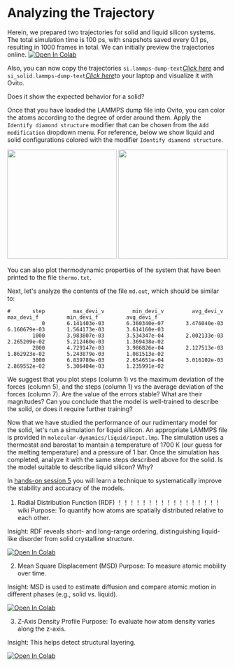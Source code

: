 # Analyzing the Trajectory

Herein, we prepared two trajectories for solid and liquid silicon systems.
The total simulation time is 100 ps, with snapshots saved every 0.1 ps, resulting in 1000 frames in total.
We can initially preview the trajectories online.
[![Open In Colab](https://colab.research.google.com/assets/colab-badge.svg)](https://colab.research.google.com/github/AMLS-PRG/AtomML-Course/blob/main/module-5/05-Analyzing-the-Trajectory/Check_trj.ipynb)

Also, you can now copy the trajectories ```si.lammps-dump-text```[*Click here*](https://drive.google.com/drive/folders/1L7pvvC1_ZBMy2mbndwKh-rO2q6pRYRCG?usp=drive_link) and ```si_solid.lammps-dump-text```[*Click here*](https://drive.google.com/file/d/1JCFXgqru7S-DCJIZO2Xvar87Tdgfx3qZ/view?usp=drive_link)to your laptop and visualize it with Ovito. 


Does it show the expected behavior for a solid?

Once that you have loaded the LAMMPS dump file into Ovito, you can color the atoms according to the degree of order around them.
Apply the ```Identify diamond structure``` modifier that can be chosen from the ```Add modification``` dropdown menu.
For reference, below we show liquid and solid configurations colored with the modifier ```Identify diamond structure```.

<p float="left">
  <img src="https://github.com/PabloPiaggi/Crystallization-of-Silicon/raw/master/si-liquid.png" width="250"> 
  <img src="https://github.com/PabloPiaggi/Crystallization-of-Silicon/raw/master/si-solid.png"  width="250">
</p>

You can also plot thermodynamic properties of the system that have been printed to the file ```thermo.txt```.

Next, let's analyze the contents of the file ```md.out```, which should be similar to:
```
#       step         max_devi_v         min_devi_v         avg_devi_v         max_devi_f         min_devi_f         avg_devi_f
           0       6.141403e-03       6.360340e-07       3.476040e-03       6.160679e-03       1.564173e-03       3.614160e-03
        1000       3.983807e-03       3.534347e-04       2.002133e-03       2.265209e-02       5.212460e-03       1.369438e-02
        2000       4.729147e-03       3.986826e-04       2.127513e-03       1.862923e-02       5.243879e-03       1.081513e-02
        3000       6.839780e-03       2.654651e-04       3.016102e-03       2.869552e-02       5.306404e-03       1.235991e-02
```
We suggest that you plot steps (column 1) vs the maximum deviation of the forces (column 5), and the steps (column 1) vs the average deviation of the forces (column 7).
Are the value of the errors stable? What are their magnitudes? Can you conclude that the model is well-trained to describe the solid, or does it require further training?

Now that we have studied the performance of our rudimentary model for the solid, let's run a simulation for liquid silicon.
An appropriate LAMMPS file is provided in ```molecular-dynamics/liquid/input.lmp```.
The simulation uses a thermostat and barostat to mantain a temperature of 1700 K (our guess for the melting temperature) and a pressure of 1 bar.
Once the simulation has completed, analyze it with the same steps described above for the solid.
Is the model suitable to describe liquid silicon? Why?

In [hands-on session 5](https://github.com/CSIprinceton/workshop-july-2023/tree/main/hands-on-sessions/day-2/5-active-learning) you will learn a technique to systematically improve the stability and accuracy of the models.


1. Radial Distribution Function (RDF) ！！！！！！！！！！！！！！！！！wiki 
Purpose:
To quantify how atoms are spatially distributed relative to each other.

Insight:
RDF reveals short- and long-range ordering, distinguishing liquid-like disorder from solid crystalline structure.

 [![Open In Colab](https://colab.research.google.com/assets/colab-badge.svg)](https://colab.research.google.com/github/AMLS-PRG/AtomML-Course/blob/main/module-5/05-Analyzing-the-Trajectory/Calculate_rdf.ipynb)

2. Mean Square Displacement (MSD)
Purpose:
To measure atomic mobility over time.

Insight:
MSD is used to estimate diffusion and compare atomic motion in different phases (e.g., solid vs. liquid).

 [![Open In Colab](https://colab.research.google.com/assets/colab-badge.svg)](https://colab.research.google.com/github/AMLS-PRG/AtomML-Course/blob/main/module-5/05-Analyzing-the-Trajectory/Calculate_MSD.ipynb)

3. Z-Axis Density Profile
Purpose:
To evaluate how atom density varies along the z-axis.

Insight:
This helps detect structural layering.

 [![Open In Colab](https://colab.research.google.com/assets/colab-badge.svg)](https://colab.research.google.com/github/AMLS-PRG/AtomML-Course/blob/main/module-5/05-Analyzing-the-Trajectory/Calculate_density.ipynb)
